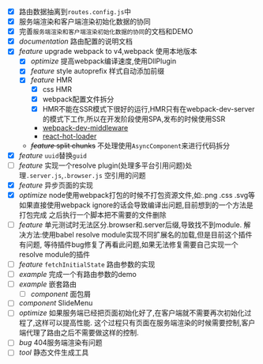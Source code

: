 - [x] 路由数据抽离到`routes.config.js`中
- [x] 服务端渲染和客户端渲染初始化数据的协同
- [x] 完善`服务端渲染和客户端渲染初始化数据的协同`的文档和DEMO
- [x] _documentation_ 路由配置的说明文档
- [x] _feature_ upgrade webpack to v4,webpack 使用本地版本
    - [x] _optimize_ 提高webpack编译速度,使用DllPlugin
    - [x] _feature_ style autoprefix 样式自动添加前缀
    - [x] _feature_ HMR
        - [x] css HMR
        - [x] webpack配置文件拆分
        - [x] HMR不能在SSR模式下很好的运行,HMR只有在webpack-dev-server的模式下工作,所以在开发阶段使用SPA,发布的时候使用SSR
        - [webpack-dev-middleware](https://github.com/webpack/webpack-dev-middleware)
        - [react-hot-loader](https://github.com/gaearon/react-hot-loader)
    - ~~_feature_ split chunks~~ 不处理使用`AsyncComponent`来进行代码拆分
- [x] _feature_ `uuid`替换`guid`
- [ ] _feature_ 实现一个resolve plugin(处理多平台引用问题)处理`.server.js`,`.browser.js`
      空引用的问题
- [x] _feature_ 异步页面的实现
- [x] _optimize_ node使用webpack打包的时候不打包资源文件,如:.png .css .svg等
      如果直接使用webpack ignore的话会导致编译出问题,目前想到的一个方法是打包完成
      之后执行一个脚本把不需要的文件删除
- [ ] _feature_ 单元测试时无法区分.browser和.server后缀,导致找不到module.
      解决方法:使用babel resolve module实现不同扩展名的加载,但是目前这个插件有问题,
      等待插件bug修复了再看此问题,如果无法修复需要自己实现一个resolve module的插件
- [ ] _feature_ `fetchInitialState` 路由参数的实现
- [ ] _example_ 完成一个有路由参数的demo
- [ ] _example_ 嵌套路由
    - [ ] _component_ 面包屑
- [ ] _component_ SlideMenu
- [ ] _optimize_ 如果服务端已经把页面初始化好了,在客户端就不需要再次初始化过程了,这样可以提高性能.
      这个过程只有页面在服务端渲染的时候需要控制,客户端代理了路由之后不需要做这样的控制.
- [ ] _bug_ 404服务端渲染有问题
- [ ] _tool_ 静态文件生成工具